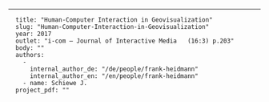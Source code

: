 ---
      title: "Human-Computer Interaction in Geovisualization"
      slug: "Human-Computer-Interaction-in-Geovisualization"
      year: 2017
      outlet: "i-com – Journal of Interactive Media   (16:3) p.203"
      body: ""
      authors:
        - 
          internal_author_de: "/de/people/frank-heidmann"
          internal_author_en: "/en/people/frank-heidmann"
        - name: Schiewe J.
      project_pdf: ""
      